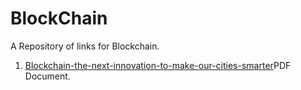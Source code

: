 # BlockChain

A Repository of links for Blockchain.

1) <a href="blockchain-the-next-innovation-to-make-our-cities-smarter">Blockchain-the-next-innovation-to-make-our-cities-smarter</a>PDF Document.
